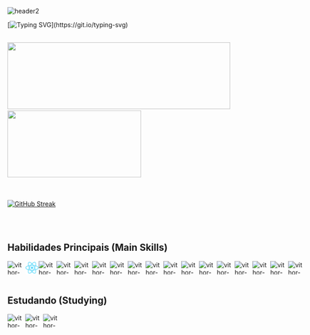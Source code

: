 
![header2](https://github.com/vithorDeveloper/vithorDeveloper/assets/171513090/6e9867ea-abfc-4182-9d11-da8ab9a988c2)

[![Typing SVG](https://readme-typing-svg.herokuapp.com?font=Fira+Code&weight=300&size=50&duration=4000&pause=1000&color=999999&center=true&vCenter=true&random=false&width=1000&lines=Hello%2C+me+chamo+Carlos+Santos;Sou+um+Dev+Front-end;Seja+bem-vindo!)](https://git.io/typing-svg)

<br>

<div aling="center">
  <a href="https://github.com/vithorDeveloper">
  <img height="150em" width="500em" src="https://github-readme-stats.vercel.app/api?username=v1t0r-png&show_icons=true&theme=onedark&include_all_commits=true&count_private=true"/>
  <img height="150em" width="300em" src="https://github-readme-stats.vercel.app/api/top-langs/?username=vithorDeveloper&layout=compact&langs_count=7&theme=onedark"/>
</div>

<br>
<br>

[![GitHub Streak](https://github-readme-streak-stats.herokuapp.com?user=vithorDeveloper&theme=dark&locale=pt_BR&date_format=n%2Fj%5B%2FY%5D&card_width=900)](https://git.io/streak-stats)

<br>
<br>

## Habilidades Principais (Main Skills)
<div style="display: flex">
  <img align="center" alt="vithor-Js" height="30" width="40" src="https://cdn.jsdelivr.net/gh/devicons/devicon@latest/icons/javascript/javascript-original.svg">
  <img align="center" alt="vithor-React" height="30" width="40" src="https://raw.githubusercontent.com/devicons/devicon/master/icons/react/react-original.svg">
  <img align="center" alt="vithor-Js" height="30" width="40" src="https://cdn.jsdelivr.net/gh/devicons/devicon/icons/nodejs/nodejs-original.svg" />
  <img align="center" alt="vithor-Ts" height="30" width="40" src="https://cdn.jsdelivr.net/gh/devicons/devicon@latest/icons/typescript/typescript-plain.svg" />
  <img align="center" alt="vithor-Ts" height="30" width="40" src="https://cdn.jsdelivr.net/gh/devicons/devicon@latest/icons/redux/redux-original.svg" />
  <img align="center" alt="vithor-Ts" height="30" width="40" src="https://cdn.jsdelivr.net/gh/devicons/devicon@latest/icons/express/express-original.svg" />
  <img align="center" alt="vithor-Ts" height="30" width="40" src="https://cdn.jsdelivr.net/gh/devicons/devicon@latest/icons/jquery/jquery-original.svg" />
  <img align="center" alt="vithor-Figma" height="30" width="40" src="https://cdn.jsdelivr.net/gh/devicons/devicon@latest/icons/gulp/gulp-plain.svg" />
  <img align="center" alt="vithor-HTML" height="30" width="40" src="https://cdn.jsdelivr.net/gh/devicons/devicon@latest/icons/html5/html5-plain.svg">
  <img align="center" alt="vithor-CSS" height="30" width="40" src="https://cdn.jsdelivr.net/gh/devicons/devicon@latest/icons/css3/css3-plain.svg">
  <img align="center" alt="vithor-Git" height="30" width="40" src="https://cdn.jsdelivr.net/gh/devicons/devicon/icons/git/git-original.svg" />
  <img align="center" alt="vithor-Figma" height="30" width="40" src="https://cdn.jsdelivr.net/gh/devicons/devicon/icons/figma/figma-original.svg" />
  <img align="center" alt="vithor-Figma" height="30" width="40" src="https://cdn.jsdelivr.net/gh/devicons/devicon@latest/icons/tailwindcss/tailwindcss-original.svg" />
  <img align="center" alt="vithor-Figma" height="30" width="40" src="https://cdn.jsdelivr.net/gh/devicons/devicon@latest/icons/sass/sass-original.svg" />
  <img align="center" alt="vithor-Figma" height="30" width="40" src="https://cdn.jsdelivr.net/gh/devicons/devicon@latest/icons/sqlite/sqlite-original.svg" />
  <img align="center" alt="vithor-Figma" height="30" width="40" src="https://cdn.jsdelivr.net/gh/devicons/devicon@latest/icons/insomnia/insomnia-original.svg" />
  <img align="center" alt="vithor-Figma" height="30" width="40" src="https://cdn.jsdelivr.net/gh/devicons/devicon@latest/icons/bootstrap/bootstrap-original.svg" />
</div>

<br>

## Estudando (Studying)
<div style="display: flex">
  <img align="center" alt="vithor-Js" height="30" width="40" src="https://cdn.jsdelivr.net/gh/devicons/devicon@latest/icons/amazonwebservices/amazonwebservices-plain-wordmark.svg">
  <img align="center" alt="vithor-HTML" height="30" width="40" src="https://cdn.jsdelivr.net/gh/devicons/devicon@latest/icons/firebase/firebase-plain.svg">
  <img align="center" alt="vithor-CSS" height="30" width="40" src="https://cdn.jsdelivr.net/gh/devicons/devicon@latest/icons/nextjs/nextjs-original.svg">
</div>
